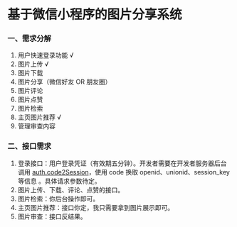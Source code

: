 # 基于微信小程序的图片分享系统

### 一、需求分解

1. 用户快速登录功能    √
2. 图片上传    √
3. 图片下载
4. 图片分享（微信好友 OR 朋友圈）
5. 图片评论
6. 图片点赞
7. 图片检索
8. 主页图片推荐    √
9. 管理审查内容



### 二、接口需求

1. 登录接口：用户登录凭证（有效期五分钟）。开发者需要在开发者服务器后台调用 [auth.code2Session](https://developers.weixin.qq.com/miniprogram/dev/api-backend/open-api/login/auth.code2Session.html)，使用 code 换取 openid、unionid、session_key 等信息 。具体请求参数待定。
2. 图片上传、下载、评论、点赞的接口。
3. 图片检索：你后台操作即可。
4. 主页图片推荐：接口你定，我只需要拿到图片展示即可。
5. 图片审查：接口反结果。